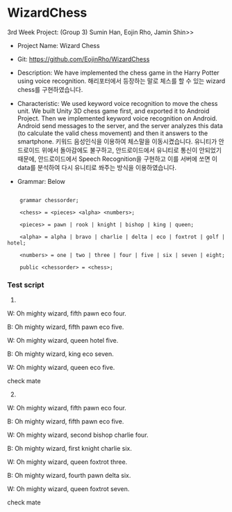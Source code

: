 # WizardChess

3rd Week Project: (Group 3) Sumin Han, Eojin Rho, Jamin Shin>>

* Project Name: Wizard Chess

* Git: https://github.com/EojinRho/WizardChess

* Description: We have implemented the chess game in the Harry Potter using voice recognition. 해리포터에서 등장하는 말로 체스를 할 수 있는 wizard chess를 구현하였습니다.

* Characteristic: We used keyword voice recognition to move the chess unit. We built Unity 3D chess game first, and exported it to Android Project. Then we implemented keyword voice recognition on Android. Android send messages to the server, and the server analyzes this data (to calculate the valid chess movement) and then it answers to the smartphone. 키워드 음성인식을 이용하여 체스말을 이동시켰습니다. 유니티가 안드로이드 위에서 돌아감에도 불구하고, 안드로이드에서 유니티로 통신이 안되었기 때문에, 안드로이드에서 Speech Recognition을 구현하고 이를 서버에 쏘면 이 data를 분석하여 다시 유니티로 쏴주는 방식을 이용하였습니다.

* Grammar: Below

```

    grammar chessorder;
    
    <chess> = <pieces> <alpha> <numbers>;
    
    <pieces> = pawn | rook | knight | bishop | king | queen;
    
    <alpha> = alpha | bravo | charlie | delta | eco | foxtrot | golf | hotel;
    
    <numbers> = one | two | three | four | five | six | seven | eight;

    public <chessorder> = <chess>;

```

### Test script

1.

W: Oh mighty wizard, fifth pawn eco four.

B: Oh mighty wizard, fifth pawn eco five.

W: Oh mighty wizard, queen hotel five.

B: Oh mighty wizard, king eco seven.

W: Oh mighty wizard, queen eco five.

check mate

2.

W: Oh mighty wizard, fifth pawn eco four.

B: Oh mighty wizard, fifth pawn eco five.

W: Oh mighty wizard, second bishop charlie four.

B: Oh mighty wizard, first knight charlie six.

W: Oh mighty wizard, queen foxtrot three.

B: Oh mighty wizard, fourth pawn delta six.

W: Oh mighty wizard, queen foxtrot seven.

check mate
